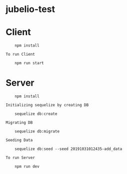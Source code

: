 # jubelio-test

# Client

        npm install

    To run Client

        npm run start


# Server

        npm install

    Initializing sequelize by creating DB

        sequelize db:create
    
    Migrating DB

        sequelize db:migrate

    Seeding Data

        sequelize db:seed --seed 20191031012435-add_data

    To run Server

        npm run dev

